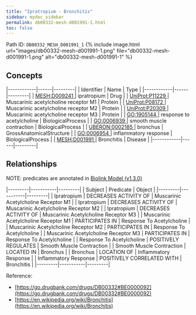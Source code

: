 ```yaml
---
title: "Ipratropium - Bronchitis"
sidebar: mydoc_sidebar
permalink: db00332-mesh-d001991-1.html
toc: false 
---
```



Path ID: `DB00332_MESH_D001991_1`
{% include image.html url="images/db00332-mesh-d001991-1.png" file="db00332-mesh-d001991-1.png" alt="db00332-mesh-d001991-1" %}

## Concepts

|------------|------|---------|
| Identifier | Name | Type    |
|------------|------|---------|
| <a href="https://identifiers.org/MESH:D009241">MESH:D009241 </a> | ipratropium | Drug |
| <a href="https://identifiers.org/UniProt:P11229">UniProt:P11229 </a> | Muscarinic acetylcholine receptor M1 | Protein |
| <a href="https://identifiers.org/UniProt:P08172">UniProt:P08172 </a> | Muscarinic acetylcholine receptor M2 | Protein |
| <a href="https://identifiers.org/UniProt:P20309">UniProt:P20309 </a> | Muscarinic acetylcholine receptor M3 | Protein |
| <a href="https://identifiers.org/GO:1905144">GO:1905144 </a> | response to acetylcholine | BiologicalProcess |
| <a href="https://identifiers.org/GO:0006939">GO:0006939 </a> | smooth muscle contraction | BiologicalProcess |
| <a href="https://identifiers.org/UBERON:0002185">UBERON:0002185 </a> | bronchus | GrossAnatomicalStructure |
| <a href="https://identifiers.org/GO:0006954">GO:0006954 </a> | inflammatory response | BiologicalProcess |
| <a href="https://identifiers.org/MESH:D001991">MESH:D001991 </a> | Bronchitis | Disease |
|------------|------|---------|

## Relationships


NOTE: predicates are annotated in <a href="https://github.com/biolink/biolink-model/releases/tag/v1.3.0">Biolink Model (v1.3.0)</a>

|---------|-----------|---------|
| Subject | Predicate | Object  |
|---------|-----------|---------|
| Ipratropium | DECREASES ACTIVITY OF | Muscarinic Acetylcholine Receptor M1 |
| Ipratropium | DECREASES ACTIVITY OF | Muscarinic Acetylcholine Receptor M2 |
| Ipratropium | DECREASES ACTIVITY OF | Muscarinic Acetylcholine Receptor M3 |
| Muscarinic Acetylcholine Receptor M1 | PARTICIPATES IN | Response To Acetylcholine |
| Muscarinic Acetylcholine Receptor M2 | PARTICIPATES IN | Response To Acetylcholine |
| Muscarinic Acetylcholine Receptor M3 | PARTICIPATES IN | Response To Acetylcholine |
| Response To Acetylcholine | POSITIVELY REGULATES | Smooth Muscle Contraction |
| Smooth Muscle Contraction | LOCATED IN | Bronchus |
| Bronchus | LOCATION OF | Inflammatory Response |
| Inflammatory Response | POSITIVELY CORRELATED WITH | Bronchitis |
|---------|-----------|---------|

Reference: 
  - [https://go.drugbank.com/drugs/DB00332#BE0000092](https://go.drugbank.com/drugs/DB00332#BE0000092)
  - [https://en.wikipedia.org/wiki/Bronchitis](https://en.wikipedia.org/wiki/Bronchitis)
